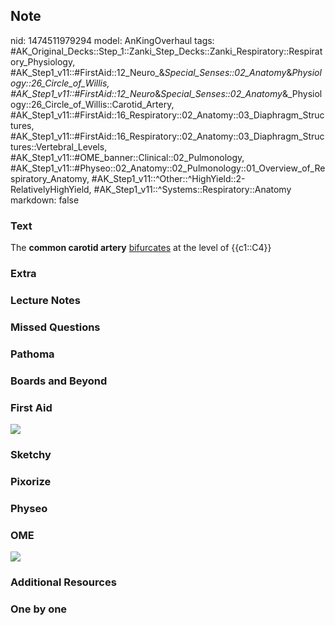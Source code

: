 ## Note
nid: 1474511979294
model: AnKingOverhaul
tags: #AK_Original_Decks::Step_1::Zanki_Step_Decks::Zanki_Respiratory::Respiratory_Physiology, #AK_Step1_v11::#FirstAid::12_Neuro_&_Special_Senses::02_Anatomy_&_Physiology::26_Circle_of_Willis, #AK_Step1_v11::#FirstAid::12_Neuro_&_Special_Senses::02_Anatomy_&_Physiology::26_Circle_of_Willis::Carotid_Artery, #AK_Step1_v11::#FirstAid::16_Respiratory::02_Anatomy::03_Diaphragm_Structures, #AK_Step1_v11::#FirstAid::16_Respiratory::02_Anatomy::03_Diaphragm_Structures::Vertebral_Levels, #AK_Step1_v11::#OME_banner::Clinical::02_Pulmonology, #AK_Step1_v11::#Physeo::02_Anatomy::02_Pulmonology::01_Overview_of_Respiratory_Anatomy, #AK_Step1_v11::^Other::^HighYield::2-RelativelyHighYield, #AK_Step1_v11::^Systems::Respiratory::Anatomy
markdown: false

### Text
The <b>common carotid artery</b> <u>bifurcates</u> at the level of
{{c1::C4}}

### Extra


### Lecture Notes


### Missed Questions


### Pathoma


### Boards and Beyond


### First Aid
<img src="tmp6W3dQj.png">

### Sketchy


### Pixorize


### Physeo


### OME
<div class="ome-widget">
  <a href=
  "https://onlinemeded.org/spa/pulmonology?ref=anki"><img src=
  "_OME_AnkiFlashcards_Topic_1.png"></a>
</div>

### Additional Resources


### One by one

